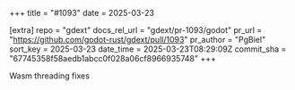+++
title = "#1093"
date = 2025-03-23

[extra]
repo = "gdext"
docs_rel_url = "gdext/pr-1093/godot"
pr_url = "https://github.com/godot-rust/gdext/pull/1093"
pr_author = "PgBiel"
sort_key = 2025-03-23
date_time = 2025-03-23T08:29:09Z
commit_sha = "67745358f58aedb1abcc0f028a06cf8966935748"
+++

Wasm threading fixes
